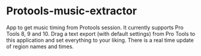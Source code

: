 Protools-music-extractor
========================

App to get music timing from Protools session. It currently supports Pro Tools 8, 9 and 10. Drag a text export (with default settings) from Pro Tools to this application and set everything to your liking. There is a real time update of region names and times.
